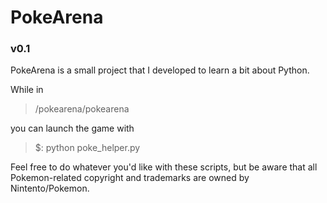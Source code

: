 # PokeArena #
### v0.1 ###

PokeArena is a small project that I developed to learn a bit about Python.

While in
>
> /pokearena/pokearena
>

you can launch the game with
>
> $: python poke_helper.py
>

Feel free to do whatever you'd like with these scripts, but be aware that all Pokemon-related copyright and trademarks are owned by Nintento/Pokemon.